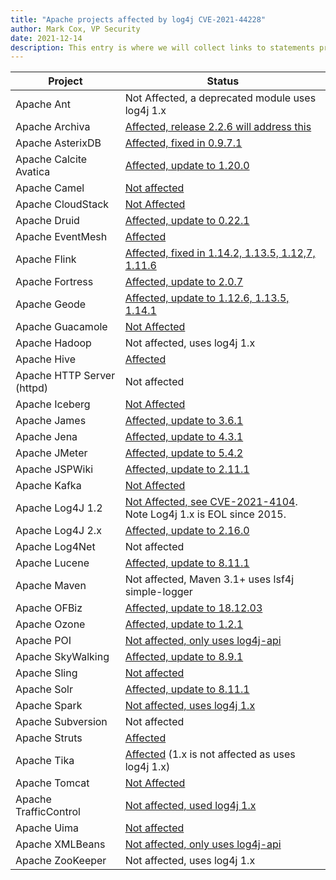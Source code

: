 ```yaml
---
title: "Apache projects affected by log4j CVE-2021-44228"
author: Mark Cox, VP Security
date: 2021-12-14
description: This entry is where we will collect links to statements provided by ASF projects on if they are affected by CVE-2021-44228, the security issue in Log4j2.
---
```



| Project | Status |
|---------|--------|
| Apache Ant | Not Affected, a deprecated module uses log4j 1.x |
| Apache Archiva | [Affected, release 2.2.6 will address this](https://lists.apache.org/thread/bmvhs0jxhf4vxcjxyhozm058pchykcqx) |
| Apache AsterixDB | [Affected, fixed in 0.9.7.1](https://mail-archives.apache.org/mod_mbox/asterixdb-dev/202112.mbox/%3CCAKMqrgdCtD-zdjevomWdEv8ADcjH_2_235UoN3ZBk6x1uQ2jMA%40mail.gmail.com%3E) |
| Apache Calcite Avatica | [Affected, update to 1.20.0](https://lists.apache.org/thread/3vn3j4fmr2dn9s0x1604pdxz7x4fo8wz) |
| Apache Camel | [Not affected](https://camel.apache.org/blog/2021/12/log4j2/) |
| Apache CloudStack | [Not Affected](https://blogs.apache.org/cloudstack/entry/log4jshell) |
| Apache Druid | [Affected, update to 0.22.1](https://lists.apache.org/thread/pzk9x1mw8tq79nzkhbtgbtk940jwbxzy) |
| Apache EventMesh | [Affected](https://github.com/apache/incubator-eventmesh/pull/643) |
| Apache Flink | [Affected, fixed in 1.14.2, 1.13.5, 1.12,7, 1.11.6](https://flink.apache.org/news/2021/12/16/log4j-patch-releases.html) |
| Apache Fortress | [Affected, update to 2.0.7](http://mail-archives.apache.org/mod_mbox/directory-fortress/202112.mbox/%3CD0012A8E-8F77-498C-ADEE-6C1C06B37E01%40apache.org%3E) |
| Apache Geode | [Affected, update to 1.12.6, 1.13.5, 1.14.1](https://lists.apache.org/thread/3ygshx7ph1wt1b0wddvz40qfboskpmwx) |
| Apache Guacamole | [Not Affected](https://issues.apache.org/jira/projects/GUACAMOLE/issues/GUACAMOLE-1474) |
| Apache Hadoop | Not affected, uses log4j 1.x |
| Apache Hive | [Affected](https://issues.apache.org/jira/browse/HIVE-25795) |
| Apache HTTP Server (httpd) | Not affected |
| Apache Iceberg | [Not Affected](https://github.com/apache/iceberg/issues/3710) |
| Apache James | [Affected, update to 3.6.1](https://lists.apache.org/thread/5nyq6dqszhrmzsjg7bhmw7hd4m5rs7h6) |
| Apache Jena | [Affected, update to 4.3.1](https://lists.apache.org/thread/pgz3roryymvw6lf5zs43m0f8p48o11s7) |
| Apache JMeter | [Affected, update to 5.4.2](https://lists.apache.org/thread/0qjqgpxqhwho8vfvhq0x8xom3zjkl9kd) |
| Apache JSPWiki | [Affected, update to 2.11.1](https://lists.apache.org/thread/yb2t0so290mfjh9d0ct38b9x5k0yq04b) |
| Apache Kafka | [Not Affected](https://kafka.apache.org/cve-list) |
| Apache Log4J 1.2 | [Not Affected, see CVE-2021-4104](https://lists.apache.org/thread/0x4zvtq92yggdgvwfgsftqrj4xx5w0nx). Note Log4j 1.x is EOL since 2015. |
| Apache Log4J 2.x | [Affected, update to 2.16.0](https://logging.apache.org/log4j/2.x/security.html) |
| Apache Log4Net | Not affected |
| Apache Lucene | [Affected, update to 8.11.1](https://lists.apache.org/thread/065766dldbv7o37cxopy2w41xws5mffb) |
| Apache Maven | Not affected, Maven 3.1+ uses lsf4j simple-logger |
| Apache OFBiz | [Affected, update to 18.12.03](https://ofbiz.apache.org/release-notes-18.12.03.html) |
| Apache Ozone | [Affected, update to 1.2.1](https://github.com/apache/ozone/releases/tag/ozone-1.2.1-RC0) |
| Apache POI | [Not affected, only uses log4j-api](https://markmail.org/message/y7gn2ndow5ltepkh) |
| Apache SkyWalking | [Affected, update to 8.9.1](https://github.com/apache/skywalking/blob/8.9.1/CHANGES.md) |
| Apache Sling | [Not affected](https://lists.apache.org/thread/9vodf0cbn2nlo8jqbbt1v7lvs6ml3nrx) |
| Apache Solr | [Affected, update to 8.11.1](https://solr.apache.org/security.html#apache-solr-affected-by-apache-log4j-cve-2021-44228) |
| Apache Spark | [Not affected, uses log4j 1.x](https://issues.apache.org/jira/browse/SPARK-37630) |
| Apache Subversion | Not affected |
| Apache Struts | [Affected](https://struts.apache.org/announce-2021#a20211212-2) |
| Apache Tika | [Affected](https://lists.apache.org/thread/tbpbtzdt1moqpm5b4ftf3pgwyq9vbq5z) (1.x is not affected as uses log4j 1.x) |
| Apache Tomcat | [Not Affected](https://mail-archives.apache.org/mod_mbox/www-announce/202112.mbox/%3c028d1058-2e48-f72c-2037-2070d73b7411@apache.org%3e) |
| Apache TrafficControl | [Not affected, used log4j 1.x](https://github.com/apache/trafficcontrol/pull/6390) |
| Apache Uima | [Not affected](https://uima.apache.org/security_report) |
| Apache XMLBeans | [Not affected, only uses log4j-api](https://markmail.org/message/y7gn2ndow5ltepkh) |
| Apache ZooKeeper | Not affected, uses log4j 1.x |
